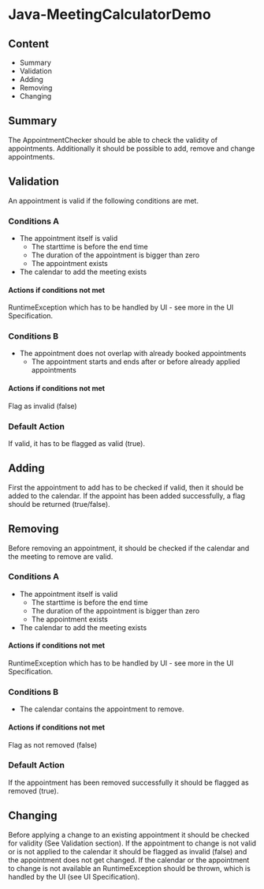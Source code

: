 # Java-MeetingCalculatorDemo

## Content

- Summary
- Validation
- Adding
- Removing
- Changing

## Summary

The AppointmentChecker should be able to check the validity of appointments. Additionally it should be possible to add, remove and change appointments. 

## Validation

An appointment is valid if the following conditions are met.

### Conditions A 

- The appointment itself is valid 
  - The starttime is before the end time 
  - The duration of the appointment is bigger than zero
  - The appointment exists
- The calendar to add the meeting exists

#### Actions if conditions not met 

RuntimeException which has to be handled by UI - see more in the UI Specification. 

### Conditions B

- The appointment does not overlap with already booked appointments
  - The appointment starts and ends after or before already applied appointments

#### Actions if conditions not met

Flag as invalid (false)

### Default Action

If valid, it has to be flagged as valid (true). 

## Adding
First the appointment to add has to be checked if valid, then it should be added to the calendar. If the appoint has been added successfully, a flag should be returned (true/false). 

## Removing
Before removing an appointment, it should be checked if the calendar and the meeting to remove are valid. 

### Conditions A 

- The appointment itself is valid 
  - The starttime is before the end time 
  - The duration of the appointment is bigger than zero
  - The appointment exists
- The calendar to add the meeting exists

#### Actions if conditions not met 

RuntimeException which has to be handled by UI - see more in the UI Specification. 

### Conditions B 

- The calendar contains the appointment to remove.

#### Actions if conditions not met

Flag as not removed (false)

### Default Action

If the appointment has been removed successfully it should be flagged as removed (true). 

## Changing
Before applying a change to an existing appointment it should be checked for validity (See Validation section). If the appointment to change is not valid or is not applied to the calendar it should be flagged as invalid (false) and the appointment does not get changed. If the calendar or the appointment to change is not available an RuntimeException should be thrown, which is handled by the UI (see UI Specification). 

